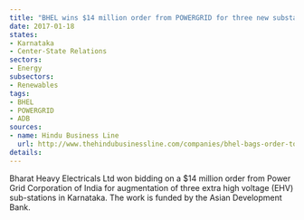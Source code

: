 ```yaml
---
title: "BHEL wins $14 million order from POWERGRID for three new substations in Karnataka"
date: 2017-01-18
states:
- Karnataka
- Center-State Relations
sectors:
- Energy
subsectors:
- Renewables
tags:
- BHEL
- POWERGRID
- ADB
sources:
- name: Hindu Business Line
  url: http://www.thehindubusinessline.com/companies/bhel-bags-order-to-build-high-voltage-substations-in-karnataka/article9470740.ece
details:
---
```


Bharat Heavy Electricals Ltd won bidding on a $14 million order from Power Grid Corporation of India for augmentation of three extra high voltage (EHV) sub-stations in Karnataka. The work is funded by the Asian Development Bank.
